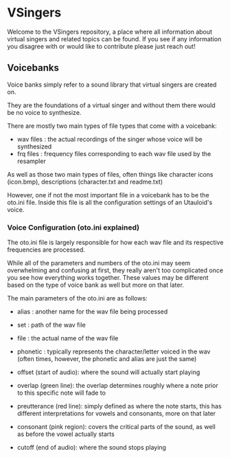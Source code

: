 # VSingers
Welcome to the VSingers repository, a place where all information about virtual singers and related topics can be found.
If you see if any information you disagree with or would like to contribute please just reach out!

## Voicebanks
Voice banks simply refer to a sound library that virtual singers are created on.

They are the foundations of a virtual singer and without them there would be no voice to synthesize. 

There are mostly two main types of file types that come with a voicebank:
- wav files : the actual recordings of the singer whose voice will be synthesized
- frq files : frequency files corresponding to each wav file used by the resampler

As well as those two main types of files, often things like character icons (icon.bmp), descriptions (character.txt and readme.txt)

However, one if not the most important file in a voicebank has to be the oto.ini file. Inside this file is all the configuration settings of an Utauloid's voice.

### Voice Configuration (oto.ini explained)
The oto.ini file is largely responsible for how each wav file and its respective frequencies are processed. 

While all of the parameters and numbers of the oto.ini may seem overwhelming and confusing at first, they really aren't too complicated once you see how everything works together.
These values may be different based on the type of voice bank as well but more on that later.

The main parameters of the oto.ini are as follows:
- alias : another name for the wav file being processed
- set : path of the wav file 
- file : the actual name of the wav file
- phonetic : typically represents the character/letter voiced in the wav (often times, however, the phonetic and alias are just the same)

- offset (start of audio): where the sound will actually start playing
- overlap (green line): the overlap determines roughly where a note prior to this specific note will fade to
- preutterance (red line): simply defined as where the note starts, this has different interpretations for vowels and consonants, more on that later
- consonant (pink region): covers the critical parts of the sound, as well as before the vowel actually starts
- cutoff (end of audio): where the sound stops playing


